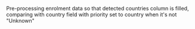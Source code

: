 Pre-processing enrolment data so that detected countries column is filled, comparing with country field with priority set to country when it's not "Unknown"